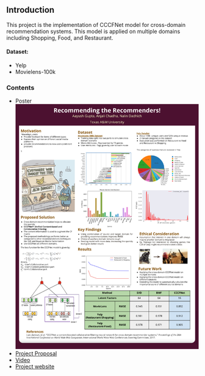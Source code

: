 ## Introduction
This project is the implementation of CCCFNet model for cross-domain recommendation systems. This model is applied on multiple domains including Shopping, Food, and Restaurant.

#### Dataset:
* Yelp
* Movielens-100k

### Contents
* Poster
![Poster](https://github.com/anjali-chadha/recommending-the-recommenders/raw/master/IR_%20Poster.png)
* [Project Proposal](https://github.com/anjali-chadha/recommending-the-recommenders/blob/master/docs/Recommending_The_Recommenders_Proposal.pdf)
* [Video](https://www.youtube.com/watch?v=-vPDSKx2FJY&feature=youtu.be)
* [Project website](https://anjali-chadha.github.io/rectherec/2018/04/23/project.html)
